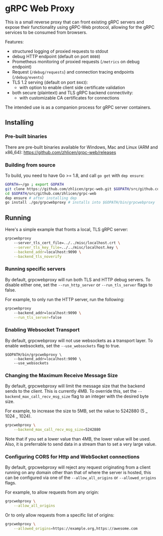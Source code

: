 # gRPC Web Proxy

This is a small reverse proxy that can front existing gRPC servers and expose their functionality using gRPC-Web
protocol, allowing for the gRPC services to be consumed from browsers.

Features:

- structured logging of proxied requests to stdout
- debug HTTP endpoint (default on port `8080`)
- Prometheus monitoring of proxied requests (`/metrics` on debug endpoint)
- Request (`/debug/requests`) and connection tracing endpoints (`/debug/events`)
- TLS 1.2 serving (default on port `8443`):
  - with option to enable client side certificate validation
- both secure (plaintext) and TLS gRPC backend connectivity:
  - with customizable CA certificates for connections

The intended use is as a companion process for gRPC server containers.

## Installing

### Pre-built binaries

There are pre-built binaries available for Windows, Mac and Linux (ARM and x86_64):
https://github.com/zhlicen/grpc-web/releases

### Building from source

To build, you need to have Go >= 1.8, and call `go get` with `dep ensure`:

```sh
GOPATH=~/go ; export GOPATH
git clone https://github.com/zhlicen/grpc-web.git $GOPATH/src/github.com/zhlicen/grpc-web
cd $GOPATH/src/github.com/zhlicen/grpc-web
dep ensure # after installing dep
go install ./go/grpcwebproxy # installs into $GOPATH/bin/grpcwebproxy
```

## Running

Here's a simple example that fronts a local, TLS gRPC server:

```sh
grpcwebproxy
    --server_tls_cert_file=../../misc/localhost.crt \
    --server_tls_key_file=../../misc/localhost.key \
    --backend_addr=localhost:9090 \
    --backend_tls_noverify
```

### Running specific servers

By default, grpcwebproxy will run both TLS and HTTP debug servers. To disable either one, set the `--run_http_server` or `--run_tls_server` flags to false.

For example, to only run the HTTP server, run the following:

```sh
grpcwebproxy
    --backend_addr=localhost:9090 \
    --run_tls_server=false
```

### Enabling Websocket Transport

By default, grpcwebproxy will not use websockets as a transport layer. To enable websockets, set the `--use_websockets` flag to true.

```
$GOPATH/bin/grpcwebproxy \
    --backend_addr=localhost:9090 \
    --use_websockets
```

### Changing the Maximum Receive Message Size

By default, grpcwebproxy will limit the message size that the backend sends to the client. This is currently 4MB.
To override this, set the `--backend_max_call_recv_msg_size` flag to an integer with the desired byte size.

For example, to increase the size to 5MB, set the value to 5242880 (5 _ 1024 _ 1024).

```bash
grpcwebproxy \
    --backend_max_call_recv_msg_size=5242880
```

Note that if you set a lower value than 4MB, the lower value will be used. Also, it is preferrable to send data in a stream than to set a very large value.

### Configuring CORS for Http and WebSocket connections

By default, grpcwebproxy will reject any request originating from a client running on any domain other than that of where the server is hosted, this can be configured via one of the `--allow_all_origins` or `--allowed_origins` flags.

For example, to allow requests from any origin:

```bash
grpcwebproxy \
    --allow_all_origins
```

Or to only allow requests from a specific list of origins:

```bash
grpcwebproxy \
    --allowed_origins=https://example.org,https://awesome.com
```
